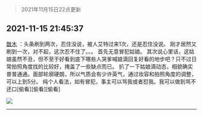 > 2021年11月15日22点更新
<link rel="stylesheet" href="https://cdn.jsdelivr.net/gh/taotie6/sampleJSON@main/css/photo_show.css">
<meta name="referrer" content="no-referrer" />


 ## 2021-11-15 21:45:37 

 [㪚木](https://www.coolapk.com/feed/31497590?shareKey=MDE5ODQyMjNhMzA2NjE5MjY4MDc~) ：头条刷到两次，忍住没说，被人艾特过来1次，还是忍住没说。
刚才居然又刷到一次，对不起，这次忍不住了。。。
首先无意冒犯姑娘。
其次说心里话，这姑娘虽然不丑，但不至于好看到底下哪些人哭爹喊娘滴回复好看的地步吧？只不过日常拍照角度找的比较好，掩盖了一些缺点而已。
扒了一下姑娘滴动态<!--break-->，相貌确实普普通通。面部轮廓硬朗，所以气质会有少许英气，通过妆容和拍照角度的调整，可以上到5分。
纯个人看法，如有冒犯，事主可以骂我或者怼我。我可以做到骂不还口[偷看][偷看][偷看] 

<div class="album">
<img class="img-item" src="http://image.coolapk.com/feed/2021/1115/21/1081091_4bb7d5b5_3910_2031@2112x2816.jpeg" />
</div>

 ------- 

